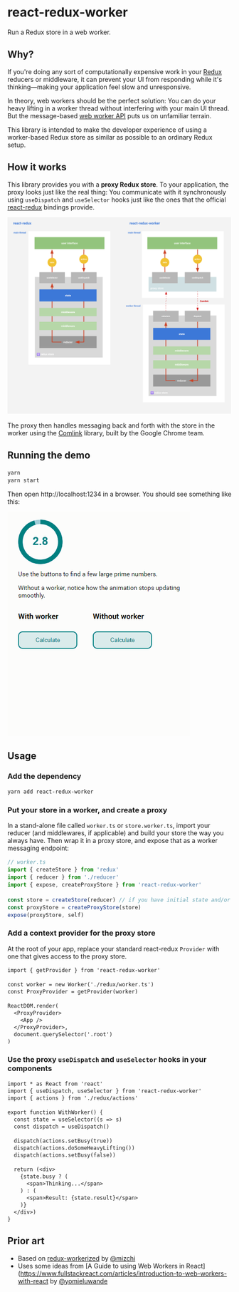 # react-redux-worker

Run a Redux store in a web worker.

## Why?

If you're doing any sort of computationally expensive work in your [Redux](https://redux.js.org) reducers or middleware, it
can prevent your UI from responding while it's thinking&mdash;making your application feel slow and
unresponsive.

In theory, web workers should be the perfect solution: You can do your heavy lifting in a worker
thread without interfering with your main UI thread. But the message-based [web worker
API](https://redux.js.org) puts us on unfamiliar terrain.

This library is intended to make the developer experience of using a worker-based Redux store as
similar as possible to an ordinary Redux setup.

## How it works

This library provides you with a **proxy Redux store**. To your application, the proxy looks just
like the real thing: You communicate with it synchronously using `useDispatch` and `useSelector`
hooks just like the ones that the official [react-redux](https://github.com/reduxjs/react-redux)
bindings provide.

![diagram](https://raw.githubusercontent.com/HerbCaudill/react-redux-worker/2c2665410d3de1e88c15c60c0a8c492d6dd72c10/img/react-redux-worker.svg?sanitize=true)

The proxy then handles messaging back and forth with the store in the worker using the
[Comlink](https://github.com/GoogleChromeLabs/comlink) library, built by the Google Chrome team.

## Running the demo

```bash
yarn
yarn start
```

Then open http://localhost:1234 in a browser. You should see something like this:

![demo](https://github.com/HerbCaudill/react-redux-worker/raw/2c2665410d3de1e88c15c60c0a8c492d6dd72c10/img/worker-demo.gif)

## Usage

### Add the dependency

```bash
yarn add react-redux-worker
```

### Put your store in a worker, and create a proxy

In a stand-alone file called `worker.ts` or `store.worker.ts`, import your reducer (and middlewares,
if applicable) and build your store the way you always have. Then wrap it in a proxy store,
and expose that as a worker messaging endpoint:

```ts
// worker.ts
import { createStore } from 'redux'
import { reducer } from './reducer'
import { expose, createProxyStore } from 'react-redux-worker'

const store = createStore(reducer) // if you have initial state and/or middleware you can add them here as well
const proxyStore = createProxyStore(store)
expose(proxyStore, self)
```

### Add a context provider for the proxy store

At the root of your app, replace your standard react-redux `Provider` with one that gives access to
the proxy store.

```tsx
import { getProvider } from 'react-redux-worker'

const worker = new Worker('./redux/worker.ts')
const ProxyProvider = getProvider(worker)

ReactDOM.render(
  <ProxyProvider>
    <App />
  </ProxyProvider>,
  document.querySelector('.root')
)
```

### Use the proxy `useDispatch` and `useSelector` hooks in your components

```tsx
import * as React from 'react'
import { useDispatch, useSelector } from 'react-redux-worker'
import { actions } from './redux/actions'

export function WithWorker() {
  const state = useSelector((s => s)
  const dispatch = useDispatch()

  dispatch(actions.setBusy(true))
  dispatch(actions.doSomeHeavyLifting())
  dispatch(actions.setBusy(false))

  return (<div>
    {state.busy ? (
      <span>Thinking...</span>
    ) : (
      <span>Result: {state.result}</span>
    )}
  </div>)
}
```

## Prior art

- Based on [redux-workerized](https://github.com/mizchi/redux-workerized) by
  [@mizchi](https://github.com/mizchi/)
- Uses some ideas from [A Guide to using Web Workers in
  React](https://www.fullstackreact.com/articles/introduction-to-web-workers-with-react by [@yomieluwande](https://twitter.com/yomieluwande)
